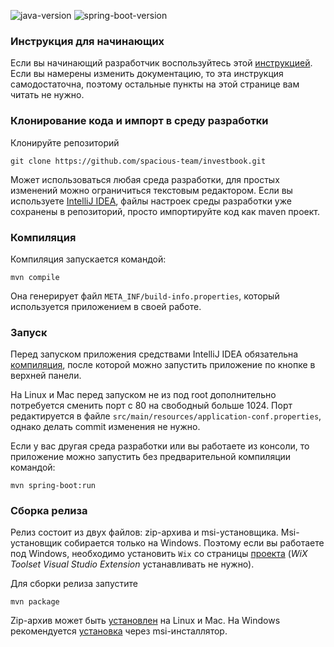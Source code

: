 ![java-version](https://img.shields.io/badge/java-18-brightgreen?style=flat-square)
![spring-boot-version](https://img.shields.io/badge/spring--boot-3.0.1-brightgreen?style=flat-square)

### Инструкция для начинающих
Если вы начинающий разработчик воспользуйтесь этой [инструкцией](https://github.com/spacious-team/investbook/files/5398264/github.docx).
Если вы намерены изменить документацию, то эта инструкция самодостаточна, поэтому остальные пункты на этой странице
вам читать не нужно.

### Клонирование кода и импорт в среду разработки
Клонируйте репозиторий
```
git clone https://github.com/spacious-team/investbook.git
```
Может использоваться любая среда разработки, для простых изменений можно ограничиться текстовым редактором.
Если вы используете [IntelliJ IDEA](https://www.jetbrains.com/ru-ru/idea/download), файлы настроек среды разработки
уже сохранены в репозиторий, просто импортируйте код как maven проект.

### Компиляция
Компиляция запускается командой:
```
mvn compile
```
Она генерирует файл `META_INF/build-info.properties`, который используется приложением в своей работе.

### Запуск
Перед запуском приложения средствами IntelliJ IDEA обязательна [компиляция](#компиляция), после которой можно
запустить приложение по кнопке в верхней панели.

На Linux и Mac перед запуском не из под root дополнительно потребуется сменить порт с 80 на свободный больше 1024.
Порт редактируется в файле `src/main/resources/application-conf.properties`, однако делать commit изменения не нужно.

Если у вас другая среда разработки или вы работаете из консоли, то приложение можно запустить без предварительной
компиляции командой:
```
mvn spring-boot:run
```

### Сборка релиза
Релиз состоит из двух файлов: zip-архива и msi-установщика. Msi-установщик собирается только на Windows.
Поэтому если вы работаете под Windows, необходимо установить `Wix` со страницы [проекта](https://wixtoolset.org/releases/)
(_WiX Toolset Visual Studio Extension_ устанавливать не нужно).

Для сборки релиза запустите
```
mvn package
```
Zip-архив может быть [установлен](install-on-linux.md) на Linux и Mac. На Windows рекомендуется
[установка](install-on-windows.md) через msi-инсталлятор.
